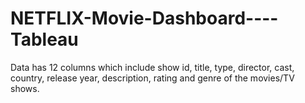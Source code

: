 # NETFLIX-Movie-Dashboard----Tableau
Data has 12 columns which include show id, title, type, director, cast, country, release year, description, rating and genre of the movies/TV shows. 
